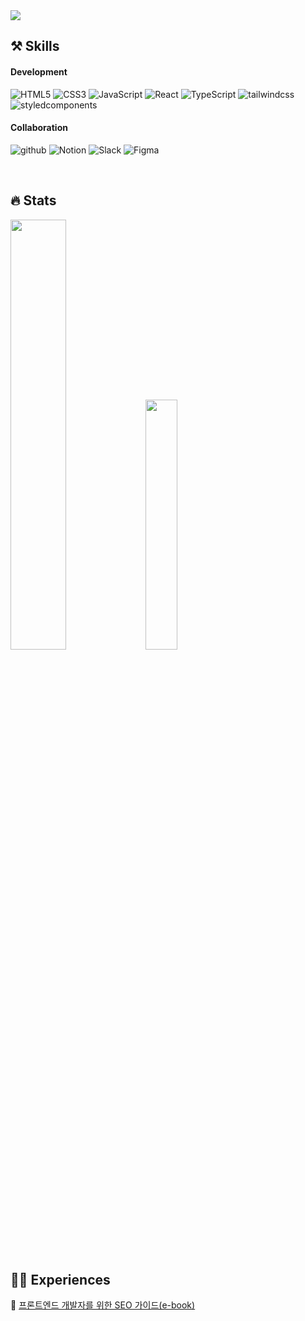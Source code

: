  <img src="https://capsule-render.vercel.app/api?type=waving&color=auto&height=300&section=header&text=Welcome!&fontColor=ffffff&fontSize=70&animation=fadeIn&fontAlignY=38&descAlignY=51&descAlign=62"/>

## ⚒️ Skills
  
#### Development
![HTML5](https://img.shields.io/badge/HTML5-f5f5f5?style=flat-square&logo=HTML5)
![CSS3](https://img.shields.io/badge/CSS3-f5f5f5?style=flat-square&logo=Css3&logoColor=1572B6)
![JavaScript](https://img.shields.io/badge/JavaScript-f5f5f5?style=flat-square&logo=JavaScript)
![React](https://img.shields.io/badge/React-f5f5f5?style=flat-square&logo=React)
![TypeScript](https://img.shields.io/badge/TypeScript-f5f5f5?style=flat-square&logo=TypeScript)
![tailwindcss](https://img.shields.io/badge/Tailwind-f5f5f5?style=flat-square&logo=tailwindcss)
![styledcomponents](https://img.shields.io/badge/styledcomponents-f5f5f5?style=flat-square&logo=styledcomponents)
  
 
#### Collaboration
![github](https://img.shields.io/badge/github-f5f5f5?style=flat-square&logo=github&logoColor=181717)
![Notion](https://img.shields.io/badge/Notion-f5f5f5?style=flat-square&logo=notion&logoColor=181717)
![Slack](https://img.shields.io/badge/Slack-f5f5f5?style=flat-square&logo=slack&logoColor=4A154B)
![Figma](https://img.shields.io/badge/Figma-f5f5f5?style=flat-square&logo=figma)
  
<br />
  
## 🔥 Stats
<div align=left>
   <img src="https://github-readme-stats.vercel.app/api?username=kimSojinn&theme=transparent&show_icons=true" width="42%" />
  <img src="https://github-readme-stats.vercel.app/api/top-langs/?username=kimSojinn&exclude_repo=dkssud8150.github.io&layout=compact&theme=transparent" width="32%" />
</ div>

<br />
<br />

## ✍🏻 Experiences
🔗 [프론트엔드 개발자를 위한 SEO 가이드(e-book)](https://ridibooks.com/books/2773000071?_s=search&_q=%ED%94%84%EB%A1%A0%ED%8A%B8%EC%97%94%EB%93%9C+seo&_rdt_sid=search&_rdt_idx=0)
